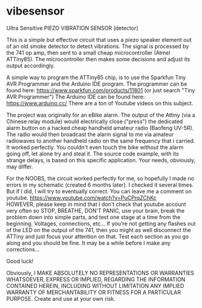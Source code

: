 # vibesensor
Ultra Sensitive PIEZO VIBRATION SENSOR (detector)

This is a simple but effective circuit that uses a piezo speaker element out of an old smoke detector to detect vibrations.
The signal is processed by the 741 op amp, then sent to a small cheap microcontroller (Atmel ATTiny85).
The microcontroller then makes some decisions and adjust its output accordingly.

A simple way to program the ATTiny85 chip, is to use the Sparkfun Tiny AVR Programmer and the Arduino IDE program.
The programmer can be found here: https://www.sparkfun.com/products/11801 (or just search "Tiny AVR Programmer")
The Arduino IDE can be found here: https://www.arduino.cc/
There are a ton of Youtube videos on this subject.

The project was originally for an eBike alarm. The output of the Attiny (via a Chinese relay module) would electrically close ("press")
the dedicated alarm button on a hacked cheap handheld amateur radio (Baofeng UV-5R). The radio would then broadcast the alarm signal
to me via amateur radiowaves to another handheld radio on the same frequency that i carried. It worked perfectly.
You couldn't even touch the bike without the alarm going off, let alone try and steal it. The source code example,
with its strange delays, is based on this specific application. Your needs, obviously, may differ.

For the NOOBS, the circuit worked perfectly for me, so hopefully I made no errors in my schematic (created 6 months later). I checked
it several times. But if I did, I will try to eventually correct.
You can leave me a comment on youtube. https://www.youtube.com/watch?v=PuCPrqZChKc  
HOWEVER, please keep in mind that I don't check that youtube account very often so STOP, BREATHE, DON'T PANIC, use your brain,
break the problem down into simple parts, and test one stage at a time from the beginning. Voltages, connections, etc...
If you're not getting any flashes out of the LED on the output of the 741, then you might as well disconnect
the ATTiny and just focus your attention on that. Test each section as you go along and you should be fine.
It may be a while before I make any corrections...

Good luck!

Obviously, I MAKE ABSOLUTELY NO REPRESENTATIONS OR WARRANTIES WHATSOEVER,
EXPRESS OR IMPLIED, REGARDING THE INFORMATION CONTAINED HEREIN, INCLUDING WITHOUT LIMITATION ANY IMPLIED WARRANTY OF MERCHANTABILITY
OR FITNESS FOR A PARTICULAR PURPOSE. Create and use at your own risk.
